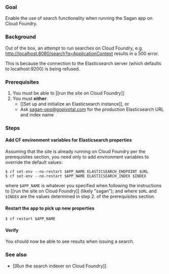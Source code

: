 ### Goal

Enable the use of search functionality when running the Sagan app on Cloud Foundry.

### Background

Out of the box, an attempt to run searches on Cloud Foundry, e.g. <http://localhost:8080/search?q=ApplicationContext> results in a 500 error.

This is because the connection to the Elasticsearch server (which defaults to localhost:9200) is being refused.

### Prerequisites

1. You must be able to [[run the site on Cloud Foundry]]
2. You must **either**:
    - [[Set up and initialize an Elasticsearch instance]], or
    - Ask <sagan-ops@gopivotal.com> for the production Elasticsearch URL and index name

### Steps

#### Add CF environment variables for Elasticsearch properties

Assuming that the site is already running on Cloud Foundry per the prerequisites section, you need only to add environment variables to override the default values:

    $ cf set-env --no-restart $APP_NAME ELASTICSEARCH_ENDPOINT $URL
    $ cf set-env --no-restart $APP_NAME ELASTICSEARCH_INDEX $INDEX

where `$APP_NAME` is whatever you specified when following the instructions to [[run the site on Cloud Foundry]] (likely "sagan"); and where `$URL` and `$INDEX` are the values determined in step 2. of the prerequisites section.

#### Restart the app to pick up new properties

    $ cf restart $APP_NAME

#### Verify

You should now be able to see results when issuing a search.

### See also

 - [[Run the search indexer on Cloud Foundry]]